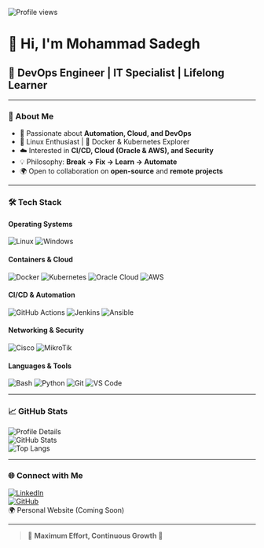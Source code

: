 ![Profile views](https://komarev.com/ghpvc/?username=afsharnezad&label=Profile%20views&color=0e75b6&style=flat)

# 👋 Hi, I'm Mohammad Sadegh  

## 🤖 DevOps Engineer | IT Specialist | Lifelong Learner  

---

### 🚀 About Me  
- 🔧 Passionate about **Automation, Cloud, and DevOps**  
- 🐧 Linux Enthusiast | 🐳 Docker & Kubernetes Explorer  
- ☁️ Interested in **CI/CD, Cloud (Oracle & AWS), and Security**  
- 💡 Philosophy: **Break → Fix → Learn → Automate**  
- 🌍 Open to collaboration on **open-source** and **remote projects**  

---

### 🛠 Tech Stack  

#### **Operating Systems**
![Linux](https://img.shields.io/badge/Linux-FCC624?style=for-the-badge&logo=linux&logoColor=black)
![Windows](https://img.shields.io/badge/Windows-0078D6?style=for-the-badge&logo=windows&logoColor=white)

#### **Containers & Cloud**
![Docker](https://img.shields.io/badge/Docker-2496ED?style=for-the-badge&logo=docker&logoColor=white)
![Kubernetes](https://img.shields.io/badge/Kubernetes-326CE5?style=for-the-badge&logo=kubernetes&logoColor=white)
![Oracle Cloud](https://img.shields.io/badge/Oracle%20Cloud-F80000?style=for-the-badge&logo=oracle&logoColor=white)
![AWS](https://img.shields.io/badge/AWS-232F3E?style=for-the-badge&logo=amazon-aws&logoColor=white)

#### **CI/CD & Automation**
![GitHub Actions](https://img.shields.io/badge/GitHub%20Actions-2088FF?style=for-the-badge&logo=github-actions&logoColor=white)
![Jenkins](https://img.shields.io/badge/Jenkins-D24939?style=for-the-badge&logo=jenkins&logoColor=white)
![Ansible](https://img.shields.io/badge/Ansible-EE0000?style=for-the-badge&logo=ansible&logoColor=white)

#### **Networking & Security**
![Cisco](https://img.shields.io/badge/Cisco-1BA0D7?style=for-the-badge&logo=cisco&logoColor=white)
![MikroTik](https://img.shields.io/badge/MikroTik-293239?style=for-the-badge&logo=mikrotik&logoColor=white)

#### **Languages & Tools**
![Bash](https://img.shields.io/badge/Bash-4EAA25?style=for-the-badge&logo=gnu-bash&logoColor=white)
![Python](https://img.shields.io/badge/Python-3776AB?style=for-the-badge&logo=python&logoColor=white)
![Git](https://img.shields.io/badge/Git-F05032?style=for-the-badge&logo=git&logoColor=white)
![VS Code](https://img.shields.io/badge/VS%20Code-007ACC?style=for-the-badge&logo=visual-studio-code&logoColor=white)

---

### 📈 GitHub Stats  
![Profile Details](https://github-profile-summary-cards.vercel.app/api/cards/profile-details?username=afsharnezad)  
![GitHub Stats](https://github-readme-stats.vercel.app/api?username=afsharnezad&show_icons=true&theme=tokyonight)  
![Top Langs](https://github-readme-stats.vercel.app/api/top-langs/?username=afsharnezad&layout=compact&theme=tokyonight)  

---

### 🌐 Connect with Me  
[![LinkedIn](https://img.shields.io/badge/LinkedIn-0077B5?style=for-the-badge&logo=linkedin&logoColor=white)](https://www.linkedin.com/in/afsharnezhad)  
[![GitHub](https://img.shields.io/badge/GitHub-100000?style=for-the-badge&logo=github&logoColor=white)](https://github.com/afsharnezad)  
🌍 Personal Website (Coming Soon)  

---

> 🦞 **Maximum Effort, Continuous Growth 🚀**
